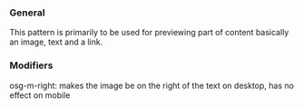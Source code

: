 ### General
This pattern is primarily to be used for previewing part of content basically an image, text and a link.

### Modifiers
osg-m-right: makes the image be on the right of the text on desktop, has no effect on mobile

